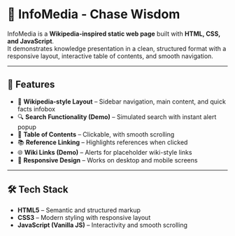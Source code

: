 # 📘 InfoMedia - Chase Wisdom  

InfoMedia is a **Wikipedia-inspired static web page** built with **HTML, CSS, and JavaScript**.  
It demonstrates knowledge presentation in a clean, structured format with a responsive layout, interactive table of contents, and smooth navigation.  

---

## 🚀 Features  

- 📑 **Wikipedia-style Layout** – Sidebar navigation, main content, and quick facts infobox  
- 🔍 **Search Functionality (Demo)** – Simulated search with instant alert popup  
- 📖 **Table of Contents** – Clickable, with smooth scrolling  
- 📚 **Reference Linking** – Highlights references when clicked  
- 🌐 **Wiki Links (Demo)** – Alerts for placeholder wiki-style links  
- 📱 **Responsive Design** – Works on desktop and mobile screens  

---

## 🛠️ Tech Stack  

- **HTML5** – Semantic and structured markup  
- **CSS3** – Modern styling with responsive layout  
- **JavaScript (Vanilla JS)** – Interactivity and smooth scrolling  
